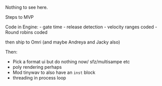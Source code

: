 Nothing to see here.

Steps to MVP

Code in Engine:
    - gate time
    - release detection
    - velocity ranges coded
    - Round robins coded

then ship to Omri (and maybe Andreya and Jacky also)

Then:

- Pick a format ui but do nothing now/ sfz/multisampe etc
- poly rendering perhaps
- Mod tinywav to also have an `inst` block
- threading in process loop
